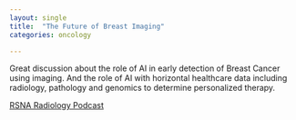 ```yaml
---
layout: single
title:  "The Future of Breast Imaging"
categories: oncology

---
```

Great discussion about the role of AI in early detection of Breast Cancer using imaging. And the role of AI with horizontal healthcare data including radiology, pathology and genomics to determine personalized therapy. 
 
[RSNA Radiology Podcast](https://rsnaradiology.libsyn.com/the-future-of-breast-imaging)